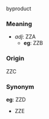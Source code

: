 byproduct
### Meaning
+ _adj_: ZZA
	+ __eg__: ZZB

### Origin

ZZC

### Synonym

__eg__: ZZD

+ ZZE


